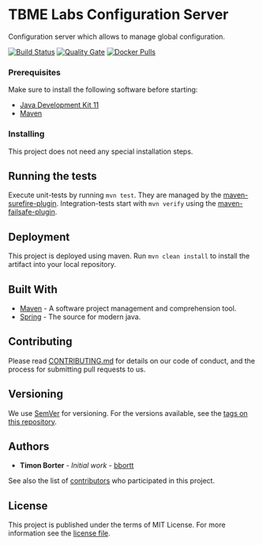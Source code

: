 # TBME Labs Configuration Server

Configuration server which allows to manage global configuration.

[![Build Status](https://travis-ci.org/tbmelabs/tbmelabs-configuration-server.svg?branch=master)](https://travis-ci.org/tbmelabs/tbmelabs-configuration-server)
[![Quality Gate](https://sonarcloud.io/api/project_badges/measure?project=configuration-server&metric=alert_status)](https://sonarcloud.io/dashboard?id=configuration-server)
[![Docker Pulls](https://img.shields.io/docker/pulls/tbmelabs/tbmelabs-configuration-server.svg)](https://hub.docker.com/r/tbmelabs/tbmelabs-configuration-server)

### Prerequisites

Make sure to install the following software before starting:

* [Java Development Kit 11](https://www.oracle.com/technetwork/java/javase/downloads/jdk11-downloads-5066655.html)
* [Maven](https://maven.apache.org/download.cgi)

### Installing

This project does not need any special installation steps.

## Running the tests

Execute unit-tests by running `mvn test`. They are managed by the [maven-surefire-plugin](https://maven.apache.org/surefire/maven-surefire-plugin/).
Integration-tests start with `mvn verify` using the [maven-failsafe-plugin](https://maven.apache.org/surefire/maven-failsafe-plugin/).

## Deployment

This project is deployed using maven. Run `mvn clean install` to install the artifact into your local repository.

## Built With

* [Maven](https://maven.apache.org/) - A software project management and comprehension tool.
* [Spring](https://spring.io/) - The source for modern java.

## Contributing

Please read [CONTRIBUTING.md](https://github.com/tbmelabs/tbme-tv/blob/master/CONTRIBUTING.md) for details on our code of conduct, and the process for submitting pull requests to us.

## Versioning

We use [SemVer](http://semver.org/) for versioning. For the versions available, see the [tags on this repository](https://github.com/tbmelabs/tbme-tv/tags). 

## Authors

* **Timon Borter** - *Initial work* - [bbortt](https://github.com/bbortt)

See also the list of [contributors](https://github.com/tbmelabs/tbme-tv/contributors) who participated in this project.

## License

This project is published under the terms of MIT License. For more information see the [license file](https://github.com/tbmelabs/tbmelabs-configuration-server/blob/development/LICENSE).
